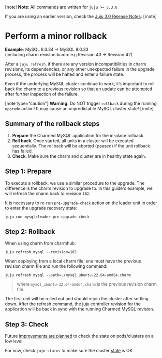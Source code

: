 [note]
**Note**: All commands are written for `juju >= v.3.0`

If you are using an earlier version, check the [Juju 3.0 Release Notes](https://juju.is/docs/juju/roadmap#heading--juju-3-0-0---22-oct-2022).
[/note]

# Perform a minor rollback
**Example**: MySQL 8.0.34 -> MySQL 8.0.33<br/>
(including charm revision bump: e.g Revision 43 -> Revision 42)

After a `juju refresh`, if there are any version incompatibilities in charm revisions, its dependencies, or any other unexpected failure in the upgrade process, the process will be halted and enter a failure state.

Even if the underlying MySQL cluster continue to work, it’s important to roll back the charm to a previous revision so that an update can be attempted after further inspection of the failure.

[note type="caution"]
**Warning:** Do NOT trigger `rollback` during the running `upgrade` action! It may cause an  unpredictable MySQL cluster state!
[/note]

## Summary of the rollback steps
1. **Prepare** the Charmed MySQL application for the in-place rollback.
2. **Roll back**. Once started, all units in a cluster will be executed sequentially. The rollback will be aborted (paused) if the unit rollback has failed.
3. **Check**. Make sure the charm and cluster are in healthy state again.

## Step 1: Prepare

To execute a rollback, we use a similar procedure to the upgrade. The difference is the charm revision to upgrade to. In this guide's example, we will refresh the charm back to revision `182`.

It is necessary to re-run `pre-upgrade-check` action on the leader unit in order to enter the upgrade recovery state:
```shell
juju run mysql/leader pre-upgrade-check
```

## Step 2: Rollback

When using charm from charmhub:
```shell
juju refresh mysql --revision=182
```

When deploying from a local charm file, one must have the previous revision charm file and run the following command:
```shell
juju refresh mysql --path=./mysql_ubuntu-22.04-amd64.charm
```
> where `mysql_ubuntu-22.04-amd64.charm` is the previous revision charm file.

The first unit will be rolled out and should rejoin the cluster after settling down. After the refresh command, the juju controller revision for the application will be back in sync with the running Charmed MySQL revision.

## Step 3: Check

Future [improvements are planned](https://warthogs.atlassian.net/browse/DPE-2621) to check the state on pods/clusters on a low level. 

For now, check `juju status` to make sure the cluster [state](/t/10624) is OK.
